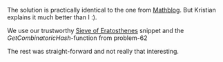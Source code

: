 The solution is practically identical to the one from [Mathblog](http://www.mathblog.dk/project-euler-70-investigate-values-of-n-for-which-%CF%86n-is-a-permutation-of-n/).
But Kristian explains it much better than I :).

We use our trustworthy [Sieve of Eratosthenes](https://en.wikipedia.org/wiki/Sieve_of_Eratosthenes) snippet and the *GetCombinatoricHash*-function from problem-62

The rest was straight-forward and not really that interesting. 
